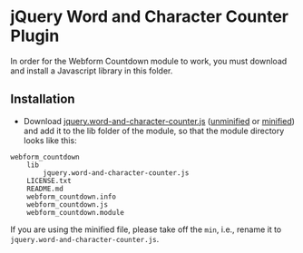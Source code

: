 jQuery Word and Character Counter Plugin
========================================

In order for the Webform Countdown module to work, you must download and install
a Javascript library in this folder.

Installation
------------

- Download [jquery.word-and-character-counter.js](https://github.com/qwertypants/jQuery-Word-and-Character-Counter-Plugin) ([unminified](https://raw.githubusercontent.com/qwertypants/jQuery-Word-and-Character-Counter-Plugin/master/jquery.word-and-character-counter.js) or [minified](https://raw.githubusercontent.com/qwertypants/jQuery-Word-and-Character-Counter-Plugin/master/jquery.word-and-character-counter.min.js)) and add it to the lib folder of the module, so that the module directory looks like this:

```
webform_countdown
    lib
        jquery.word-and-character-counter.js
    LICENSE.txt
    README.md
    webform_countdown.info
    webform_countdown.js
    webform_countdown.module
```

  If you are using the minified file, please take off the `min`, i.e., rename it to `jquery.word-and-character-counter.js`.
